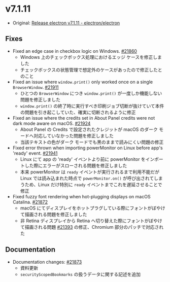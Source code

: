 # v7.1.11

- Original: [Release electron v7.1.11 - electron/electron](https://github.com/electron/electron/releases/tag/v7.1.11)

## Fixes

- Fixed an edge case in checkbox logic on Windows. [#21860](https://github.com/electron/electron/pull/21860)
  - Windows 上のチェックボックス処理におけるエッジ ケースを修正しました
  - チェックボックスの状態管理で想定外のケースがあったので修正したとのこと
- Fixed an issue where `window.print()` only worked once on a single `BrowserWindow`. [#21911](https://github.com/electron/electron/pull/21911)
  - ひとつの `BrowserWindow` につき `window.print()` が一度しか機能しない問題を修正しました
  - `window.print()` の終了時に実行すべき印刷ジョブ切断が抜けていて本件の問題を引き起こしていた、確実に切断されるように修正
- Fixed an issue where the credits set in About Panel credits were not dark mode aware on macOS. [#21924](https://github.com/electron/electron/pull/21924)
  - About Panel の Credits で設定されたクレジットが macOS のダーク モードへ対応していなかった問題を修正しました
  - 当該テキストの色がダーク モードでも黒のままで読みにくい問題の修正
- Fixed error thrown when importing powerMonitor on Linux before app's 'ready' event. [#21941](https://github.com/electron/electron/pull/21941)
  - Linux にて app の 'ready' イベントより前に powerMonitor をインポートした際にエラーがスローされる問題を修正しました
  - 本来 powerMonitor は `ready` イベントが実行されるまで利用不能だが Linux では読み込まれた時点で `powerMonitor.on()` が呼び出されてしまうため、Linux だけ特別に `ready` イベントまでこれを遅延させることで修正
- Fixed fuzzy font rendering when hot-plugging displays on macOS Catalina. [#21872](https://github.com/electron/electron/pull/21872)
  - macOS にてディスプレイをホットプラグしている際にフォントがぼやけて描画される問題を修正しました
  - 非 Retina ディスプレイから Retina へ切り替えた際にフォントがぼやけて描画される問題 [#21393](https://github.com/electron/electron/issues/21393) の修正、Chromium 部分のパッチで対応された

## Documentation

- Documentation changes: [#21873](https://github.com/electron/electron/pull/21873)
  - 資料更新
  - `securityScopedBookmarks` の扱うデータに関する記述を追加
